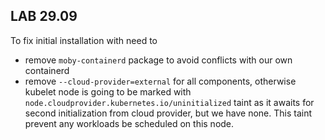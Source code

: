 ## LAB 29.09

To fix initial installation with need to
* remove `moby-containerd` package to avoid conflicts with our own containerd
* remove `--cloud-provider=external` for all components, otherwise kubelet node is going to be marked with `node.cloudprovider.kubernetes.io/uninitialized` taint as it awaits for second initialization from cloud provider, but we have none. This taint prevent any workloads be scheduled on this node.
